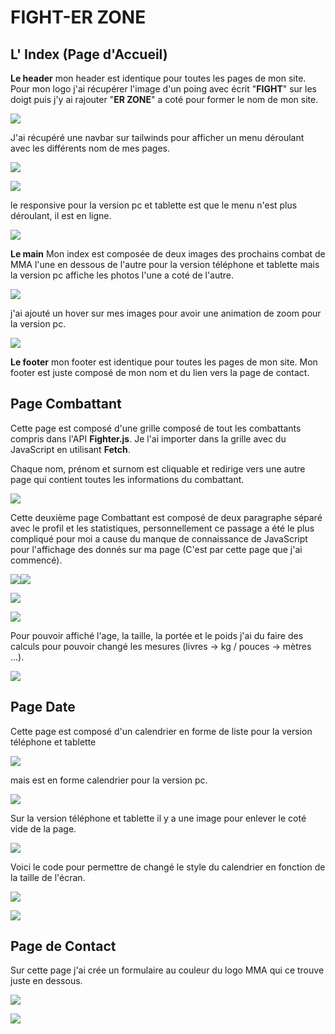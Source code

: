 # FIGHT-ER ZONE
## L' Index (Page d'Accueil)
**Le header**
mon header est identique pour toutes les pages de mon site.
Pour mon logo j'ai récupérer l'image d'un poing avec écrit "**FIGHT**" sur les doigt puis j'y ai rajouter "**ER ZONE**" a coté pour former le nom de mon site.

![](https://i.postimg.cc/xjJcb0gR/header-logo.png)

J'ai récupéré une navbar sur tailwinds pour afficher un menu déroulant avec les différents nom de mes pages. 

![](https://i.postimg.cc/gcVb7Q0p/header-navbar-tel.png)

![](https://i.postimg.cc/7YHdWLc1/header-navbar-tel-full.png)

le responsive pour la version pc et tablette est que le menu n'est plus déroulant, il est en ligne.

![](https://i.postimg.cc/P53j4D58/header-navbar-pc.png)

**Le main**
Mon index est composée de deux images des prochains combat de MMA l'une en dessous de l'autre pour la version téléphone et tablette mais la version pc affiche les photos l'une a coté de l'autre.

![](https://i.postimg.cc/Pf4FYjxC/combat.png)

j'ai ajouté un hover sur mes images pour avoir une animation de zoom pour la version pc.

![](https://i.postimg.cc/D0QVbjZ1/hover-zoom.png)

**Le footer**
mon footer est identique pour toutes les pages de mon site.
Mon footer est juste composé de mon nom et du lien vers la page de contact.
## Page Combattant
Cette page est composé d'une grille composé de tout les combattants compris dans l'API **Fighter.js**.
Je l'ai importer dans la grille avec du JavaScript en utilisant **Fetch**.


Chaque nom, prénom et surnom est cliquable et redirige vers une autre page qui contient toutes les informations du combattant.

![](https://i.postimg.cc/g2LcVxrM/grid.png)

Cette deuxième page Combattant est composé de deux paragraphe séparé avec le profil et les statistiques, personnellement ce passage a été le plus compliqué pour moi a cause du manque de connaissance de JavaScript pour l'affichage des donnés sur ma page (C'est par cette page que j'ai commencé).

![](https://i.postimg.cc/hGfyTyjN/combattant-1.png)![](https://i.postimg.cc/HxM6Prb2/combattant-2.png)

![](https://i.postimg.cc/65gtpBzC/grid2-1.png)

![](https://i.postimg.cc/5tqVgLJm/grid2-2.png)

Pour pouvoir affiché l'age, la taille, la portée et le poids j'ai du faire des calculs pour pouvoir changé les mesures (livres -> kg / pouces -> mètres ...).

![](https://i.postimg.cc/Hswfkhc2/calcul.png)

## Page Date
Cette page est composé d'un calendrier en forme de liste pour la version téléphone et tablette 

![](https://i.postimg.cc/y6SzpM7d/calendar-tel.png)

mais est en forme calendrier pour la version pc.

![](https://i.postimg.cc/d396SQ1p/calendar-pc.png)

Sur la version téléphone et tablette il y a une image pour enlever le coté vide de la page.

![](https://i.postimg.cc/cHRBr1QC/logo-2.png)

Voici le code pour permettre de changé le style du calendrier en fonction de la taille de l'écran.

![](https://i.postimg.cc/1XzVsyBL/taille-calendar-1.png)

![](https://i.postimg.cc/5ykYtDkj/taille-calendar-2.png)

## Page de Contact
Sur cette page j'ai crée un formulaire au couleur du logo MMA qui ce trouve juste en dessous.

![](https://i.postimg.cc/MZD7Z0ZB/form.png)

![](https://i.postimg.cc/cHRBr1QC/logo-2.png)
